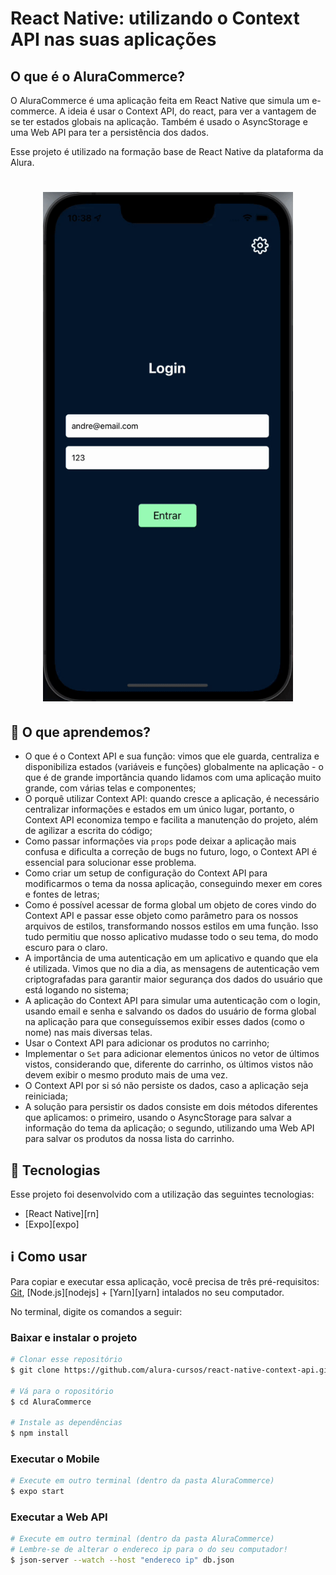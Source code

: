 # React Native: utilizando o Context API nas suas aplicações

## O que é o AluraCommerce?

O AluraCommerce é uma aplicação feita em React Native que simula um e-commerce. A ideia é usar o Context API, do react, para ver a vantagem de se ter estados globais na aplicação. Também é usado o AsyncStorage e uma Web API para ter a persistência dos dados.

Esse projeto é utilizado na formação base de React Native da plataforma da Alura.


<h1 align="center">
    <img alt="Demonstracao" title="Demonstracao" src=".images/demo.gif" width="400px" />
</h1>

## :book: O que aprendemos?
- O que é o Context API e sua função: vimos que ele guarda, centraliza e disponibiliza estados (variáveis e funções) globalmente na aplicação - o que é de grande importância quando lidamos com uma aplicação muito grande, com várias telas e componentes;
- O porquê utilizar Context API: quando cresce a aplicação, é necessário centralizar informações e estados em um único lugar, portanto, o Context API economiza tempo e facilita a manutenção do projeto, além de agilizar a escrita do código;
- Como passar informações via `props` pode deixar a aplicação mais confusa e dificulta a correção de bugs no futuro, logo, o Context API é essencial para solucionar esse problema.
- Como criar um setup de configuração do Context API para modificarmos o tema da nossa aplicação, conseguindo mexer em cores e fontes de letras;
- Como é possível acessar de forma global um objeto de cores vindo do Context API e passar esse objeto como parâmetro para os nossos arquivos de estilos, transformando nossos estilos em uma função. Isso tudo permitiu que nosso aplicativo mudasse todo o seu tema, do modo escuro para o claro.
- A importância de uma autenticação em um aplicativo e quando que ela é utilizada. Vimos que no dia a dia, as mensagens de autenticação vem criptografadas para garantir maior segurança dos dados do usuário que está logando no sistema;
- A aplicação do Context API para simular uma autenticação com o login, usando email e senha e salvando os dados do usuário de forma global na aplicação para que conseguíssemos exibir esses dados (como o nome) nas mais diversas telas.
- Usar o Context API para adicionar os produtos no carrinho;
- Implementar o `Set` para adicionar elementos únicos no vetor de últimos vistos, considerando que, diferente do carrinho, os últimos vistos não devem exibir o mesmo produto mais de uma vez.
- O Context API por si só não persiste os dados, caso a aplicação seja reiniciada;
- A solução para persistir os dados consiste em dois métodos diferentes que aplicamos: o primeiro, usando o AsyncStorage para salvar a informação do tema da aplicação; o segundo, utilizando uma Web API para salvar os produtos da nossa lista do carrinho.

## :rocket: Tecnologias

Esse projeto foi desenvolvido com a utilização das seguintes tecnologias:
- [React Native][rn]
- [Expo][expo]

## :information_source: Como usar

Para copiar e executar essa aplicação, você precisa de três pré-requisitos: [Git](https://git-scm.com), [Node.js][nodejs] + [Yarn][yarn] intalados no seu computador.

No terminal, digite os comandos a seguir:

### Baixar e instalar o projeto

```bash
# Clonar esse repositório
$ git clone https://github.com/alura-cursos/react-native-context-api.git

# Vá para o ropositório
$ cd AluraCommerce

# Instale as dependências
$ npm install
```

### Executar o Mobile

```bash
# Execute em outro terminal (dentro da pasta AluraCommerce)
$ expo start
```

### Executar a Web API

```bash
# Execute em outro terminal (dentro da pasta AluraCommerce)
# Lembre-se de alterar o endereco ip para o do seu computador!
$ json-server --watch --host "endereco ip" db.json
```